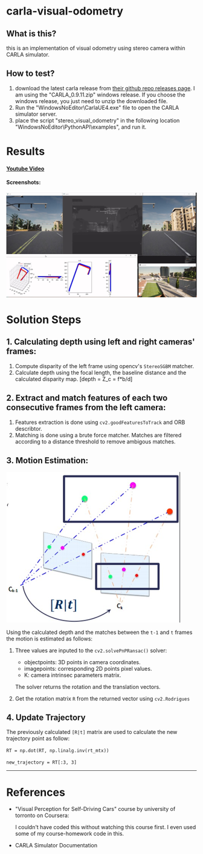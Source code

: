# carla-visual-odometry

## What is this?
this is an implementation of visual odometry using stereo camera within CARLA simulator.

## How to test?
1. download the latest carla release from [their github repo releases page](https://github.com/carla-simulator/carla/releases). I am using the "CARLA_0.9.11.zip" windows release. If you choose the windows release, you just need to unzip the downloaded file.
2. Run the "WindowsNoEditor\CarlaUE4.exe" file to open the CARLA simulator server.
3. place the script "stereo_visual_odometry" in the following location "WindowsNoEditor\PythonAPI\examples", and run it.

# Results
#### [Youtube Video](https://youtu.be/pvq0h9L-e7Q)
#### Screenshots:
![result image](images\res.jpg)


# Solution Steps
## 1. Calculating depth using left and right cameras' frames:
 1. Compute disparity of the left frame using opencv's `StereoSGBM` matcher.
 2. Calculate depth using the focal length, the baseline distance and the calculated disparity map. [depth = Z_c = f*b/d]

## 2. Extract and match features of each two consecutive frames from the left camera:
 1. Features extraction is done using `cv2.goodFeaturesToTrack` and ORB describtor.
 2. Matching is done using a brute force matcher. Matches are filtered according to a distance threshold to remove ambigous matches.

## 3. Motion Estimation:
![3D to 2D motion estimation](images\3d-2d.jpg)

Using the calculated depth and the matches between the `t-1` and `t` frames the motion is estimated as follows:
1. Three values are inputed to the `cv2.solvePnPRansac()` solver:
    - objectpoints: 3D points in camera coordinates.
    - imagepoints: corresponding 2D points pixel values.
    - K: camera intrinsec parameters matrix.
    
    The solver returns the rotation and the translation vectors.
2. Get the rotation matrix `R` from the returned vector using `cv2.Rodrigues`

## 4. Update Trajectory
The previously calculated `[R|t]` matrix are used to calculate the new trajectory point as follow:

`RT = np.dot(RT, np.linalg.inv(rt_mtx))`

`new_trajectory = RT[:3, 3]`


---
# References
- "Visual Perception for Self-Driving Cars" course by university of torronto on Coursera:
    
    I couldn't have coded this without watching this course first. I even used some of my course-homework code in this.
- CARLA Simulator Documentation